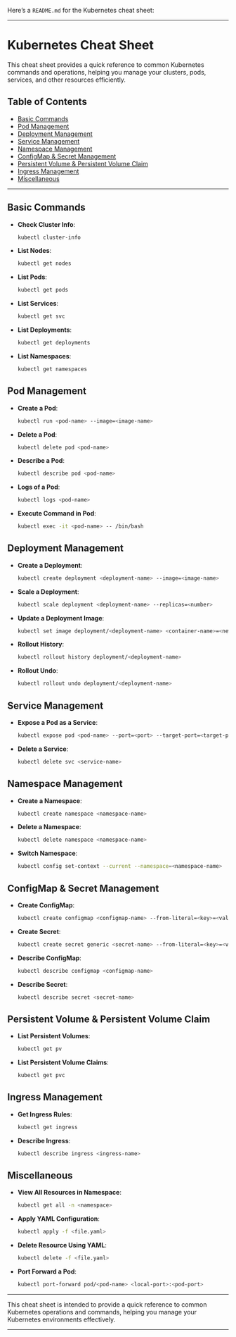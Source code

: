 Here’s a `README.md` for the Kubernetes cheat sheet:

---

# Kubernetes Cheat Sheet

This cheat sheet provides a quick reference to common Kubernetes commands and operations, helping you manage your clusters, pods, services, and other resources efficiently.

## Table of Contents
- [Basic Commands](#basic-commands)
- [Pod Management](#pod-management)
- [Deployment Management](#deployment-management)
- [Service Management](#service-management)
- [Namespace Management](#namespace-management)
- [ConfigMap & Secret Management](#configmap--secret-management)
- [Persistent Volume & Persistent Volume Claim](#persistent-volume--persistent-volume-claim)
- [Ingress Management](#ingress-management)
- [Miscellaneous](#miscellaneous)

---

## Basic Commands

- **Check Cluster Info**: 
  ```sh
  kubectl cluster-info
  ```
- **List Nodes**:
  ```sh
  kubectl get nodes
  ```
- **List Pods**:
  ```sh
  kubectl get pods
  ```
- **List Services**:
  ```sh
  kubectl get svc
  ```
- **List Deployments**:
  ```sh
  kubectl get deployments
  ```
- **List Namespaces**:
  ```sh
  kubectl get namespaces
  ```

## Pod Management

- **Create a Pod**:
  ```sh
  kubectl run <pod-name> --image=<image-name>
  ```
- **Delete a Pod**:
  ```sh
  kubectl delete pod <pod-name>
  ```
- **Describe a Pod**:
  ```sh
  kubectl describe pod <pod-name>
  ```
- **Logs of a Pod**:
  ```sh
  kubectl logs <pod-name>
  ```
- **Execute Command in Pod**:
  ```sh
  kubectl exec -it <pod-name> -- /bin/bash
  ```

## Deployment Management

- **Create a Deployment**:
  ```sh
  kubectl create deployment <deployment-name> --image=<image-name>
  ```
- **Scale a Deployment**:
  ```sh
  kubectl scale deployment <deployment-name> --replicas=<number>
  ```
- **Update a Deployment Image**:
  ```sh
  kubectl set image deployment/<deployment-name> <container-name>=<new-image>
  ```
- **Rollout History**:
  ```sh
  kubectl rollout history deployment/<deployment-name>
  ```
- **Rollout Undo**:
  ```sh
  kubectl rollout undo deployment/<deployment-name>
  ```

## Service Management

- **Expose a Pod as a Service**:
  ```sh
  kubectl expose pod <pod-name> --port=<port> --target-port=<target-port> --name=<service-name>
  ```
- **Delete a Service**:
  ```sh
  kubectl delete svc <service-name>
  ```

## Namespace Management

- **Create a Namespace**:
  ```sh
  kubectl create namespace <namespace-name>
  ```
- **Delete a Namespace**:
  ```sh
  kubectl delete namespace <namespace-name>
  ```
- **Switch Namespace**:
  ```sh
  kubectl config set-context --current --namespace=<namespace-name>
  ```

## ConfigMap & Secret Management

- **Create ConfigMap**:
  ```sh
  kubectl create configmap <configmap-name> --from-literal=<key>=<value>
  ```
- **Create Secret**:
  ```sh
  kubectl create secret generic <secret-name> --from-literal=<key>=<value>
  ```
- **Describe ConfigMap**:
  ```sh
  kubectl describe configmap <configmap-name>
  ```
- **Describe Secret**:
  ```sh
  kubectl describe secret <secret-name>
  ```

## Persistent Volume & Persistent Volume Claim

- **List Persistent Volumes**:
  ```sh
  kubectl get pv
  ```
- **List Persistent Volume Claims**:
  ```sh
  kubectl get pvc
  ```

## Ingress Management

- **Get Ingress Rules**:
  ```sh
  kubectl get ingress
  ```
- **Describe Ingress**:
  ```sh
  kubectl describe ingress <ingress-name>
  ```

## Miscellaneous

- **View All Resources in Namespace**:
  ```sh
  kubectl get all -n <namespace>
  ```
- **Apply YAML Configuration**:
  ```sh
  kubectl apply -f <file.yaml>
  ```
- **Delete Resource Using YAML**:
  ```sh
  kubectl delete -f <file.yaml>
  ```
- **Port Forward a Pod**:
  ```sh
  kubectl port-forward pod/<pod-name> <local-port>:<pod-port>
  ```

---

This cheat sheet is intended to provide a quick reference to common Kubernetes operations and commands, helping you manage your Kubernetes environments effectively.

---

